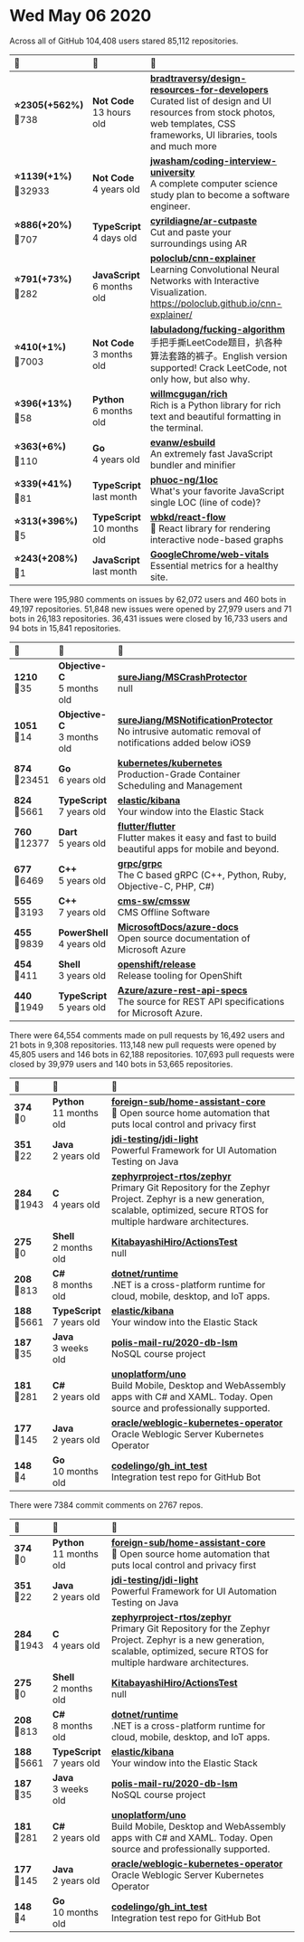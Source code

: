 # Wed May 06 2020

Across all of GitHub 104,408 users stared 
85,112 repositories. 

| :page_with_curl: | :calendar: | :page_with_curl: |
| :--- | :--- | :--- |
| **:star:2305(+562%)**<br>:twisted_rightwards_arrows:738 | **Not Code**<br>13 hours old | **[bradtraversy/design-resources-for-developers](https://github.com/bradtraversy/design-resources-for-developers)**<br>Curated list of design and UI resources from stock photos, web templates, CSS frameworks, UI libraries, tools and much more |
| **:star:1139(+1%)**<br>:twisted_rightwards_arrows:32933 | **Not Code**<br>4 years old | **[jwasham/coding-interview-university](https://github.com/jwasham/coding-interview-university)**<br>A complete computer science study plan to become a software engineer. |
| **:star:886(+20%)**<br>:twisted_rightwards_arrows:707 | **TypeScript**<br>4 days old | **[cyrildiagne/ar-cutpaste](https://github.com/cyrildiagne/ar-cutpaste)**<br>Cut and paste your surroundings using AR |
| **:star:791(+73%)**<br>:twisted_rightwards_arrows:282 | **JavaScript**<br>6 months old | **[poloclub/cnn-explainer](https://github.com/poloclub/cnn-explainer)**<br>Learning Convolutional Neural Networks with Interactive Visualization. https://poloclub.github.io/cnn-explainer/ |
| **:star:410(+1%)**<br>:twisted_rightwards_arrows:7003 | **Not Code**<br>3 months old | **[labuladong/fucking-algorithm](https://github.com/labuladong/fucking-algorithm)**<br>手把手撕LeetCode题目，扒各种算法套路的裤子。English version supported! Crack LeetCode, not only how, but also why.  |
| **:star:396(+13%)**<br>:twisted_rightwards_arrows:58 | **Python**<br>6 months old | **[willmcgugan/rich](https://github.com/willmcgugan/rich)**<br>Rich is a Python library for rich text and beautiful formatting in the terminal. |
| **:star:363(+6%)**<br>:twisted_rightwards_arrows:110 | **Go**<br>4 years old | **[evanw/esbuild](https://github.com/evanw/esbuild)**<br>An extremely fast JavaScript bundler and minifier |
| **:star:339(+41%)**<br>:twisted_rightwards_arrows:81 | **TypeScript**<br>last month | **[phuoc-ng/1loc](https://github.com/phuoc-ng/1loc)**<br>What's your favorite JavaScript single LOC (line of code)? |
| **:star:313(+396%)**<br>:twisted_rightwards_arrows:5 | **TypeScript**<br>10 months old | **[wbkd/react-flow](https://github.com/wbkd/react-flow)**<br>:ocean: React library for rendering interactive node-based graphs |
| **:star:243(+208%)**<br>:twisted_rightwards_arrows:1 | **JavaScript**<br>last month | **[GoogleChrome/web-vitals](https://github.com/GoogleChrome/web-vitals)**<br>Essential metrics for a healthy site. |

There were 195,980 comments on issues by 62,072 users and 460 bots in 49,197 repositories.
51,848 new issues were opened by 27,979 users and 71 bots in 26,183 repositories.
36,431 issues were closed by 16,733 users and 94 bots in 15,841 repositories.

| :speech_balloon: | :calendar: | :page_with_curl: |
| :--- | :--- | :--- |
| **1210**<br>:twisted_rightwards_arrows:35 | **Objective-C**<br>5 months old | **[sureJiang/MSCrashProtector](https://github.com/sureJiang/MSCrashProtector)**<br>null |
| **1051**<br>:twisted_rightwards_arrows:14 | **Objective-C**<br>3 months old | **[sureJiang/MSNotificationProtector](https://github.com/sureJiang/MSNotificationProtector)**<br>No intrusive automatic removal of notifications added below iOS9 |
| **874**<br>:twisted_rightwards_arrows:23451 | **Go**<br>6 years old | **[kubernetes/kubernetes](https://github.com/kubernetes/kubernetes)**<br>Production-Grade Container Scheduling and Management |
| **824**<br>:twisted_rightwards_arrows:5661 | **TypeScript**<br>7 years old | **[elastic/kibana](https://github.com/elastic/kibana)**<br>Your window into the Elastic Stack |
| **760**<br>:twisted_rightwards_arrows:12377 | **Dart**<br>5 years old | **[flutter/flutter](https://github.com/flutter/flutter)**<br>Flutter makes it easy and fast to build beautiful apps for mobile and beyond. |
| **677**<br>:twisted_rightwards_arrows:6469 | **C++**<br>5 years old | **[grpc/grpc](https://github.com/grpc/grpc)**<br>The C based gRPC (C++, Python, Ruby, Objective-C, PHP, C#) |
| **555**<br>:twisted_rightwards_arrows:3193 | **C++**<br>7 years old | **[cms-sw/cmssw](https://github.com/cms-sw/cmssw)**<br>CMS Offline Software |
| **455**<br>:twisted_rightwards_arrows:9839 | **PowerShell**<br>4 years old | **[MicrosoftDocs/azure-docs](https://github.com/MicrosoftDocs/azure-docs)**<br>Open source documentation of Microsoft Azure |
| **454**<br>:twisted_rightwards_arrows:411 | **Shell**<br>3 years old | **[openshift/release](https://github.com/openshift/release)**<br>Release tooling for OpenShift |
| **440**<br>:twisted_rightwards_arrows:1949 | **TypeScript**<br>5 years old | **[Azure/azure-rest-api-specs](https://github.com/Azure/azure-rest-api-specs)**<br>The source for REST API specifications for Microsoft Azure. |

There were 64,554 comments made on pull requests by 16,492 users and 21 bots in 9,308 repositories.
113,148 new pull requests were opened by 45,805 users and 146 bots in 62,188 repositories.
107,693 pull requests were closed by 39,979 users and 140 bots in 53,665 repositories.

| :speech_balloon: | :calendar: | :page_with_curl: |
| :--- | :--- | :--- |
| **374**<br>:twisted_rightwards_arrows:0 | **Python**<br>11 months old | **[foreign-sub/home-assistant-core](https://github.com/foreign-sub/home-assistant-core)**<br>:house_with_garden: Open source home automation that puts local control and privacy first |
| **351**<br>:twisted_rightwards_arrows:22 | **Java**<br>2 years old | **[jdi-testing/jdi-light](https://github.com/jdi-testing/jdi-light)**<br>Powerful Framework for UI Automation Testing on Java |
| **284**<br>:twisted_rightwards_arrows:1943 | **C**<br>4 years old | **[zephyrproject-rtos/zephyr](https://github.com/zephyrproject-rtos/zephyr)**<br>Primary Git Repository for the Zephyr Project. Zephyr is a new generation, scalable, optimized, secure RTOS for multiple hardware architectures. |
| **275**<br>:twisted_rightwards_arrows:0 | **Shell**<br>2 months old | **[KitabayashiHiro/ActionsTest](https://github.com/KitabayashiHiro/ActionsTest)**<br>null |
| **208**<br>:twisted_rightwards_arrows:813 | **C#**<br>8 months old | **[dotnet/runtime](https://github.com/dotnet/runtime)**<br>.NET is a cross-platform runtime for cloud, mobile, desktop, and IoT apps. |
| **188**<br>:twisted_rightwards_arrows:5661 | **TypeScript**<br>7 years old | **[elastic/kibana](https://github.com/elastic/kibana)**<br>Your window into the Elastic Stack |
| **187**<br>:twisted_rightwards_arrows:35 | **Java**<br>3 weeks old | **[polis-mail-ru/2020-db-lsm](https://github.com/polis-mail-ru/2020-db-lsm)**<br>NoSQL course project |
| **181**<br>:twisted_rightwards_arrows:281 | **C#**<br>2 years old | **[unoplatform/uno](https://github.com/unoplatform/uno)**<br>Build Mobile, Desktop and WebAssembly apps with C# and XAML. Today. Open source and professionally supported. |
| **177**<br>:twisted_rightwards_arrows:145 | **Java**<br>2 years old | **[oracle/weblogic-kubernetes-operator](https://github.com/oracle/weblogic-kubernetes-operator)**<br>Oracle Weblogic Server Kubernetes Operator |
| **148**<br>:twisted_rightwards_arrows:4 | **Go**<br>10 months old | **[codelingo/gh_int_test](https://github.com/codelingo/gh_int_test)**<br>Integration test repo for GitHub Bot |

There were 7384 commit comments on 2767 repos.

| :speech_balloon: | :calendar: | :page_with_curl: |
| :--- | :--- | :--- |
| **374**<br>:twisted_rightwards_arrows:0 | **Python**<br>11 months old | **[foreign-sub/home-assistant-core](https://github.com/foreign-sub/home-assistant-core)**<br>:house_with_garden: Open source home automation that puts local control and privacy first |
| **351**<br>:twisted_rightwards_arrows:22 | **Java**<br>2 years old | **[jdi-testing/jdi-light](https://github.com/jdi-testing/jdi-light)**<br>Powerful Framework for UI Automation Testing on Java |
| **284**<br>:twisted_rightwards_arrows:1943 | **C**<br>4 years old | **[zephyrproject-rtos/zephyr](https://github.com/zephyrproject-rtos/zephyr)**<br>Primary Git Repository for the Zephyr Project. Zephyr is a new generation, scalable, optimized, secure RTOS for multiple hardware architectures. |
| **275**<br>:twisted_rightwards_arrows:0 | **Shell**<br>2 months old | **[KitabayashiHiro/ActionsTest](https://github.com/KitabayashiHiro/ActionsTest)**<br>null |
| **208**<br>:twisted_rightwards_arrows:813 | **C#**<br>8 months old | **[dotnet/runtime](https://github.com/dotnet/runtime)**<br>.NET is a cross-platform runtime for cloud, mobile, desktop, and IoT apps. |
| **188**<br>:twisted_rightwards_arrows:5661 | **TypeScript**<br>7 years old | **[elastic/kibana](https://github.com/elastic/kibana)**<br>Your window into the Elastic Stack |
| **187**<br>:twisted_rightwards_arrows:35 | **Java**<br>3 weeks old | **[polis-mail-ru/2020-db-lsm](https://github.com/polis-mail-ru/2020-db-lsm)**<br>NoSQL course project |
| **181**<br>:twisted_rightwards_arrows:281 | **C#**<br>2 years old | **[unoplatform/uno](https://github.com/unoplatform/uno)**<br>Build Mobile, Desktop and WebAssembly apps with C# and XAML. Today. Open source and professionally supported. |
| **177**<br>:twisted_rightwards_arrows:145 | **Java**<br>2 years old | **[oracle/weblogic-kubernetes-operator](https://github.com/oracle/weblogic-kubernetes-operator)**<br>Oracle Weblogic Server Kubernetes Operator |
| **148**<br>:twisted_rightwards_arrows:4 | **Go**<br>10 months old | **[codelingo/gh_int_test](https://github.com/codelingo/gh_int_test)**<br>Integration test repo for GitHub Bot |

